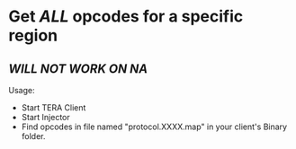 # Get *ALL* opcodes for a specific region
## *WILL NOT WORK ON NA*

Usage:
* Start TERA Client
* Start Injector
* Find opcodes in file named "protocol.XXXX.map" in your client's Binary folder.